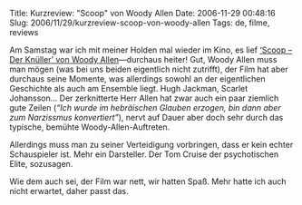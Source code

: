 Title: Kurzreview: "Scoop" von Woody Allen
Date: 2006-11-29 00:48:16
Slug: 2006/11/29/kurzreview-scoop-von-woody-allen
Tags: de, filme, reviews


Am Samstag war ich mit meiner Holden mal wieder im Kino, es lief [‘Scoop – Der
Knüller’ von Woody Allen][1]—durchaus heiter! Gut, Woody Allen muss man mögen
(was bei uns beiden eigentlich nicht zutrifft), der Film hat aber durchaus
seine Momente, was allerdings sowohl an der eigentlichen Geschichte als auch
am Ensemble liegt. Hugh Jackman, Scarlet Johansson… Der zerknitterte Herr
Allen hat zwar auch ein paar ziemlich gute Zeilen (_“Ich wurde im hebräischen
Glauben erzogen, bin dann aber zum Narzissmus konvertiert”_), nervt auf Dauer
aber doch sehr durch das typische, bemühte Woody-Allen-Auftreten.

Allerdings muss man zu seiner Verteidigung vorbringen, dass er kein echter
Schauspieler ist. Mehr ein Darsteller. Der Tom Cruise der psychotischen Elite,
sozusagen.

Wie dem auch sei, der Film war nett, wir hatten Spaß. Mehr hatte ich auch
nicht erwartet, daher passt das.

   [1]: http://de.movies.yahoo.com/s/scoop-der-knueller/index-2109924.html
